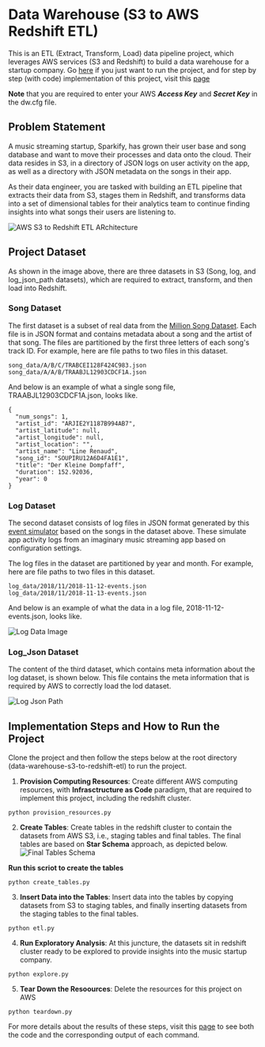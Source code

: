 # Data Warehouse (S3 to AWS Redshift ETL)
This is an ETL (Extract, Transform, Load) data pipeline project, which leverages AWS services (S3 and Redshift) to build a data warehouse for a startup company.  Go [here](https://github.com/Hyacinth-Ali/data-warehouse-S3-to-Redshift-ETL/blob/master/README.md#implementation-steps-and-how-to-run-the-project) if you just want to run the project, and for step by step (with code) implementation of this project, visit this [page](https://github.com/Hyacinth-Ali/data-warehouse-S3-to-Redshift-ETL/blob/master/redshift_cluster.ipynb)

**Note** that you are required to enter your AWS ***Access Key*** and ***Secret Key*** in the dw.cfg file.

## Problem Statement
A music streaming startup, Sparkify, has grown their user base and song database and want to move their processes and data onto the cloud. Their data resides in S3, in a directory of JSON logs on user activity on the app, as well as a directory with JSON metadata on the songs in their app.

As their data engineer, you are tasked with building an ETL pipeline that extracts their data from S3, stages them in Redshift, and transforms data into a set of dimensional tables for their analytics team to continue finding insights into what songs their users are listening to.

![AWS S3 to Redshift ETL ARchitecture](https://user-images.githubusercontent.com/24963911/217428418-7a836be4-809f-46db-8f51-6c33b92f37a0.png)

## Project Dataset
As shown in the image above, there are three datasets in S3 (Song, log, and log_json_path datasets), which are required to extract, transform, and then load into Redshift. 

### Song Dataset
The first dataset is a subset of real data from the [Million Song Dataset](http://millionsongdataset.com/). Each file is in JSON format and contains metadata about a song and the artist of that song. The files are partitioned by the first three letters of each song's track ID. For example, here are file paths to two files in this dataset.
```
song_data/A/B/C/TRABCEI128F424C983.json
song_data/A/A/B/TRAABJL12903CDCF1A.json
```
And below is an example of what a single song file, TRAABJL12903CDCF1A.json, looks like.
```
{
  "num_songs": 1, 
  "artist_id": "ARJIE2Y1187B994AB7", 
  "artist_latitude": null, 
  "artist_longitude": null, 
  "artist_location": "", 
  "artist_name": "Line Renaud", 
  "song_id": "SOUPIRU12A6D4FA1E1", 
  "title": "Der Kleine Dompfaff", 
  "duration": 152.92036, 
  "year": 0
}
```
### Log Dataset
The second dataset consists of log files in JSON format generated by this [event simulator](https://github.com/Interana/eventsim) based on the songs in the dataset above. These simulate app activity logs from an imaginary music streaming app based on configuration settings.

The log files in the dataset are partitioned by year and month. For example, here are file paths to two files in this dataset.
```
log_data/2018/11/2018-11-12-events.json
log_data/2018/11/2018-11-13-events.json
```

And below is an example of what the data in a log file, 2018-11-12-events.json, looks like.

![Log Data Image](https://user-images.githubusercontent.com/24963911/217435030-6e93f449-4689-466a-8f9b-4478cf604292.png)

### Log_Json Dataset
The content of the third dataset, which contains meta information about the log dataset, is shown below. This file contains the meta information that is required by AWS to correctly load the lod dataset.

![Log Json Path](https://user-images.githubusercontent.com/24963911/217435680-a5f90d3c-b6ee-4ad2-82a2-c684572c7173.png)


## Implementation Steps and How to Run the Project
Clone the project and then follow the steps below at the root directory (data-warehouse-s3-to-redshift-etl) to run the project.
1. **Provision Computing Resources**: Create different AWS computing resources, with **Infrasctructure as Code** paradigm, that are required to implement this project, including the redshift cluster.
```
python provision_resources.py 
```
2. **Create Tables**: Create tables in the redshift cluster to contain the datasets from AWS S3, i.e., staging tables and final tables. The final tables are based on **Star Schema** approach, as depicted below.
![Final Tables Schema](https://user-images.githubusercontent.com/24963911/218272966-10eb8712-f653-4dd2-bfc8-6a1e214737e9.png)


**Run this scriot to create the tables**
```
python create_tables.py 
```
3. **Insert Data into the Tables**: Insert data into the tables by copying datasets from S3 to staging tables, and finally inserting datasets from the staging tables to the final tables.
```
python etl.py 
```
4. **Run Exploratory Analysis**: At this juncture, the datasets sit in redshift cluster ready to be explored to provide insights into the music startup company.
```
python explore.py 
```
5. **Tear Down the Resoources**: Delete the resources for this project on AWS
```
python teardown.py
```
For more details about the results of these steps, visit this [page](https://github.com/Hyacinth-Ali/data-warehouse-S3-to-Redshift-ETL/blob/master/redshift_cluster.ipynb) to see both the code and the corresponding output of each command.
